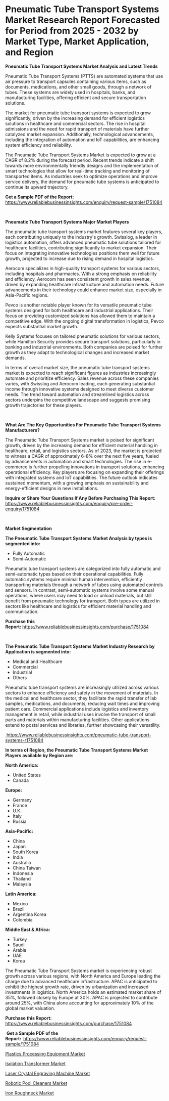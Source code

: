 <p><h1>Pneumatic Tube Transport Systems Market Research Report Forecasted for Period from 2025 -  2032 by Market Type, Market Application, and Region</h1></p><p><strong>Pneumatic Tube Transport Systems Market Analysis and Latest Trends</strong></p>
<p><p>Pneumatic Tube Transport Systems (PTTS) are automated systems that use air pressure to transport capsules containing various items, such as documents, medications, and other small goods, through a network of tubes. These systems are widely used in hospitals, banks, and manufacturing facilities, offering efficient and secure transportation solutions.</p><p>The market for pneumatic tube transport systems is expected to grow significantly, driven by the increasing demand for efficient logistics solutions in healthcare and commercial sectors. The rise in hospital admissions and the need for rapid transport of materials have further catalyzed market expansion. Additionally, technological advancements, including the integration of automation and IoT capabilities, are enhancing system efficiency and reliability.</p><p>The Pneumatic Tube Transport Systems Market is expected to grow at a CAGR of 8.2% during the forecast period. Recent trends indicate a shift towards more environmentally friendly designs and the implementation of smart technologies that allow for real-time tracking and monitoring of transported items. As industries seek to optimize operations and improve service delivery, the demand for pneumatic tube systems is anticipated to continue its upward trajectory.</p></p>
<p><strong>Get a Sample PDF of the Report:&nbsp;</strong> <a href="https://www.reliablebusinessinsights.com/enquiry/request-sample/1751084?utm_campaign=60&utm_medium=2&utm_source=Github&utm_content=ia&utm_term=19022025&utm_id=pneumatic-tube-transport-systems">https://www.reliablebusinessinsights.com/enquiry/request-sample/1751084</a></p>
<p>&nbsp;</p>
<p><strong>Pneumatic Tube Transport Systems Major Market Players</strong></p>
<p><p>The pneumatic tube transport systems market features several key players, each contributing uniquely to the industry's growth. Swisslog, a leader in logistics automation, offers advanced pneumatic tube solutions tailored for healthcare facilities, contributing significantly to market expansion. Their focus on integrating innovative technologies positions them well for future growth, projected to increase due to rising demand in hospital logistics.</p><p>Aerocom specializes in high-quality transport systems for various sectors, including hospitals and pharmacies. With a strong emphasis on reliability and efficiency, Aerocom has seen consistent growth in sales revenue, driven by expanding healthcare infrastructure and automation needs. Future advancements in their technology could enhance market size, especially in Asia-Pacific regions.</p><p>Pevco is another notable player known for its versatile pneumatic tube systems designed for both healthcare and industrial applications. Their focus on providing customized solutions has allowed them to maintain a competitive edge. With the ongoing digital transformation in logistics, Pevco expects substantial market growth.</p><p>Kelly Systems focuses on tailored pneumatic solutions for various sectors, while Hamilton Security provides secure transport solutions, particularly in banking and industrial environments. Both companies are poised for further growth as they adapt to technological changes and increased market demands.</p><p>In terms of overall market size, the pneumatic tube transport systems market is expected to reach significant figures as industries increasingly automate and prioritize efficiency. Sales revenue across these companies varies, with Swisslog and Aerocom leading, each generating substantial income through innovative systems designed to meet diverse customer needs. The trend toward automation and streamlined logistics across sectors underpins the competitive landscape and suggests promising growth trajectories for these players.</p></p>
<p>&nbsp;</p>
<p><strong>What Are The Key Opportunities For Pneumatic Tube Transport Systems Manufacturers?</strong></p>
<p><p>The Pneumatic Tube Transport Systems market is poised for significant growth, driven by the increasing demand for efficient material handling in healthcare, retail, and logistics sectors. As of 2023, the market is projected to witness a CAGR of approximately 6-8% over the next five years, fueled by advancements in automation and smart technologies. The rise in e-commerce is further propelling innovations in transport solutions, enhancing operational efficiency. Key players are focusing on expanding their offerings with integrated systems and IoT capabilities. The future outlook indicates sustained momentum, with a growing emphasis on sustainability and energy-efficient designs in new installations.</p></p>
<p><strong>Inquire or Share Your Questions If Any Before Purchasing This Report:</strong> <a href="https://www.reliablebusinessinsights.com/enquiry/pre-order-enquiry/1751084?utm_campaign=60&utm_medium=2&utm_source=Github&utm_content=ia&utm_term=19022025&utm_id=pneumatic-tube-transport-systems">https://www.reliablebusinessinsights.com/enquiry/pre-order-enquiry/1751084</a></p>
<p>&nbsp;</p>
<p><strong>Market Segmentation</strong></p>
<p><strong>The Pneumatic Tube Transport Systems Market Analysis by types is segmented into:</strong></p>
<p><ul><li>Fully Automatic</li><li>Semi-Automatic</li></ul></p>
<p><p>Pneumatic tube transport systems are categorized into fully automatic and semi-automatic types based on their operational capabilities. Fully automatic systems require minimal human intervention, efficiently transporting materials through a network of tubes using automated controls and sensors. In contrast, semi-automatic systems involve some manual operations, where users may need to load or unload materials, but still benefit from pneumatic technology for transport. Both types are utilized in sectors like healthcare and logistics for efficient material handling and communication.</p></p>
<p><strong>Purchase this Report:&nbsp;</strong><a href="https://www.reliablebusinessinsights.com/purchase/1751084?utm_campaign=60&utm_medium=2&utm_source=Github&utm_content=ia&utm_term=19022025&utm_id=pneumatic-tube-transport-systems">https://www.reliablebusinessinsights.com/purchase/1751084</a></p>
<p>&nbsp;</p>
<p><strong>The Pneumatic Tube Transport Systems Market Industry Research by Application is segmented into:</strong></p>
<p><ul><li>Medical and Healthcare</li><li>Commercial</li><li>Industrial</li><li>Others</li></ul></p>
<p><p>Pneumatic tube transport systems are increasingly utilized across various sectors to enhance efficiency and safety in the movement of materials. In the medical and healthcare sector, they facilitate the rapid transfer of lab samples, medications, and documents, reducing wait times and improving patient care. Commercial applications include logistics and inventory management in retail, while industrial uses involve the transport of small parts and materials within manufacturing facilities. Other applications extend to postal services and libraries, further showcasing their versatility.</p></p>
<p><a href="https://www.reliablebusinessinsights.com/pneumatic-tube-transport-systems-r1751084?utm_campaign=60&utm_medium=2&utm_source=Github&utm_content=ia&utm_term=19022025&utm_id=pneumatic-tube-transport-systems">&nbsp;https://www.reliablebusinessinsights.com/pneumatic-tube-transport-systems-r1751084</a></p>
<p><strong>In terms of Region, the Pneumatic Tube Transport Systems Market Players available by Region are:</strong></p>
<p>
    <p> <strong> North America: </strong>
        <ul>
            <li>United States</li>
            <li>Canada</li>
        </ul>
        </p> 
    <p> <strong> Europe: </strong>
        <ul>
            <li>Germany</li>
            <li>France</li>
            <li>U.K.</li>
            <li>Italy</li>
            <li>Russia</li>
        </ul>
        </p> 
    <p> <strong> Asia-Pacific: </strong>
        <ul>
            <li>China</li>
            <li>Japan</li>
            <li>South Korea</li>
            <li>India</li>
            <li>Australia</li>
            <li>China Taiwan</li>
            <li>Indonesia</li>
            <li>Thailand</li>
            <li>Malaysia</li>
        </ul>
        </p> 
    <p> <strong> Latin America: </strong>
        <ul>
            <li>Mexico</li>
            <li>Brazil</li>
            <li>Argentina Korea</li>
            <li>Colombia</li>
        </ul>
        </p> 
    <p> <strong> Middle East & Africa: </strong>
        <ul>
            <li>Turkey</li>
            <li>Saudi</li>
            <li>Arabia</li>
            <li>UAE</li>
            <li>Korea</li>
        </ul>
    </p>
    </p>
<p><p>The Pneumatic Tube Transport Systems market is experiencing robust growth across various regions, with North America and Europe leading the charge due to advanced healthcare infrastructure. APAC is anticipated to exhibit the highest growth rate, driven by urbanization and increased investments in logistics. North America holds an estimated market share of 35%, followed closely by Europe at 30%. APAC is projected to contribute around 25%, with China alone accounting for approximately 10% of the global market valuation.</p></p>
<p><strong>Purchase this Report: </strong><a href="https://www.reliablebusinessinsights.com/purchase/1751084?utm_campaign=60&utm_medium=2&utm_source=Github&utm_content=ia&utm_term=19022025&utm_id=pneumatic-tube-transport-systems">https://www.reliablebusinessinsights.com/purchase/1751084</a></p>
<p>&nbsp;<strong>Get a Sample PDF of the Report:&nbsp;&nbsp;</strong><a href="https://www.reliablebusinessinsights.com/enquiry/request-sample/1751084?utm_campaign=60&utm_medium=2&utm_source=Github&utm_content=ia&utm_term=19022025&utm_id=pneumatic-tube-transport-systems">https://www.reliablebusinessinsights.com/enquiry/request-sample/1751084</a></p>
<p><strong></strong></p>
<p><p><a href="https://github.com/awalinfucci/Market-Research-Report-List-1/blob/main/plastics-processing-equipment-market.md?utm_campaign=60&utm_medium=2&utm_source=Github&utm_content=ia&utm_term=19022025&utm_id=pneumatic-tube-transport-systems">Plastics Processing Equipment Market</a></p><p><a href="https://github.com/tjoensfibich/Market-Research-Report-List-1/blob/main/isolation-transformer-market.md?utm_campaign=60&utm_medium=2&utm_source=Github&utm_content=ia&utm_term=19022025&utm_id=pneumatic-tube-transport-systems">Isolation Transformer Market</a></p><p><a href="https://github.com/iceknahomi/Market-Research-Report-List-1/blob/main/laser-crystal-engraving-machine-market.md?utm_campaign=60&utm_medium=2&utm_source=Github&utm_content=ia&utm_term=19022025&utm_id=pneumatic-tube-transport-systems">Laser Crystal Engraving Machine Market</a></p><p><a href="https://github.com/bezdanteniz/Market-Research-Report-List-1/blob/main/robotic-pool-cleaners-market.md?utm_campaign=60&utm_medium=2&utm_source=Github&utm_content=ia&utm_term=19022025&utm_id=pneumatic-tube-transport-systems">Robotic Pool Cleaners Market</a></p><p><a href="https://github.com/rebheelder/Market-Research-Report-List-1/blob/main/iron-roughneck-market.md?utm_campaign=60&utm_medium=2&utm_source=Github&utm_content=ia&utm_term=19022025&utm_id=pneumatic-tube-transport-systems">Iron Roughneck Market</a></p></p>